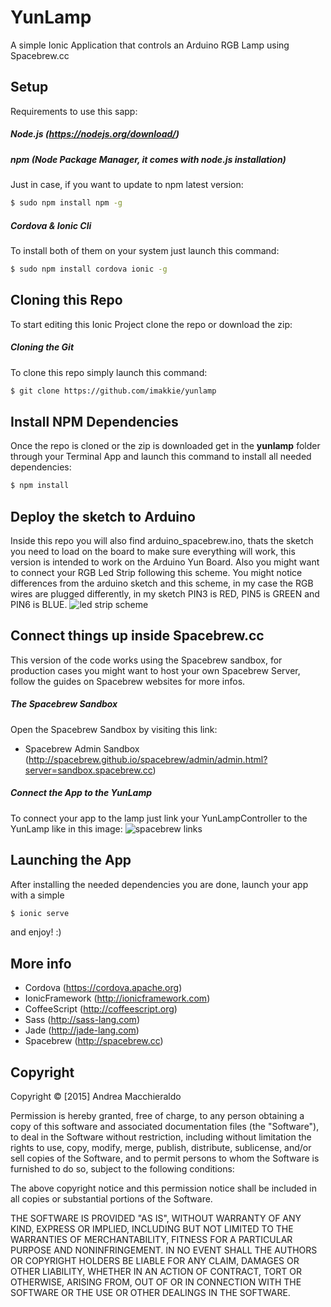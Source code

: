# YunLamp

A simple Ionic Application that controls an Arduino RGB Lamp using Spacebrew.cc

## Setup

Requirements to use this sapp:

##### Node.js (https://nodejs.org/download/)

##### npm (Node Package Manager, it comes with node.js installation)
Just in case, if you want to update to npm latest version:
```sh
$ sudo npm install npm -g
```

##### Cordova & Ionic Cli
To install both of them on your system just launch this command:
```sh
$ sudo npm install cordova ionic -g
```

## Cloning this Repo
To start editing this Ionic Project clone the repo or download the zip:

##### Cloning the Git
To clone this repo simply launch this command:

```sh
$ git clone https://github.com/imakkie/yunlamp
```

## Install NPM Dependencies
Once the repo is cloned or the zip is downloaded get in the **yunlamp** folder through your Terminal App and launch this command to install all needed dependencies:
```sh
$ npm install
```

## Deploy the sketch to Arduino
Inside this repo you will also find arduino_spacebrew.ino, thats the sketch you need to load on the board to make sure everything will work, this version is intended to work on the Arduino Yun Board.
Also you might want to connect your RGB Led Strip following this scheme.
You might notice differences from the arduino sketch and this scheme, in my case the RGB wires are plugged differently, in my sketch PIN3 is RED, PIN5 is GREEN and PIN6 is BLUE.
![led strip scheme](https://learn.adafruit.com/system/assets/assets/000/002/692/original/led_strips_ledstripfet.gif)

## Connect things up inside Spacebrew.cc
This version of the code works using the Spacebrew sandbox, for production cases you might want to host your own Spacebrew Server, follow the guides on Spacebrew websites for more infos.

##### The Spacebrew Sandbox
Open the Spacebrew Sandbox by visiting this link:
* Spacebrew Admin Sandbox (http://spacebrew.github.io/spacebrew/admin/admin.html?server=sandbox.spacebrew.cc)

##### Connect the App to the YunLamp
To connect your app to the lamp just link your YunLampController to the YunLamp like in this image:
![spacebrew links](http://www.koodit.it/macchie/spacebrew_yunlamp_link.png)

## Launching the App
After installing the needed dependencies you are done, launch your app with a simple
```sh
$ ionic serve
```
and enjoy! :)


## More info

* Cordova (https://cordova.apache.org)
* IonicFramework (http://ionicframework.com)
* CoffeeScript (http://coffeescript.org)
* Sass (http://sass-lang.com)
* Jade (http://jade-lang.com)
* Spacebrew (http://spacebrew.cc)

## Copyright
Copyright © [2015] Andrea Macchieraldo

Permission is hereby granted, free of charge, to any person obtaining a copy of this software and associated documentation files (the "Software"), to deal in the Software without restriction, including without limitation the rights to use, copy, modify, merge, publish, distribute, sublicense, and/or sell copies of the Software, and to permit persons to whom the Software is furnished to do so, subject to the following conditions:

The above copyright notice and this permission notice shall be included in all copies or substantial portions of the Software.

THE SOFTWARE IS PROVIDED "AS IS", WITHOUT WARRANTY OF ANY KIND, EXPRESS OR IMPLIED, INCLUDING BUT NOT LIMITED TO THE WARRANTIES OF MERCHANTABILITY, FITNESS FOR A PARTICULAR PURPOSE AND NONINFRINGEMENT. IN NO EVENT SHALL THE AUTHORS OR COPYRIGHT HOLDERS BE LIABLE FOR ANY CLAIM, DAMAGES OR OTHER LIABILITY, WHETHER IN AN ACTION OF CONTRACT, TORT OR OTHERWISE, ARISING FROM, OUT OF OR IN CONNECTION WITH THE SOFTWARE OR THE USE OR OTHER DEALINGS IN THE SOFTWARE.
